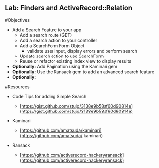 Lab: Finders and ActiveRecord::Relation
----------------------

#Objectives
* Add a Search Feature to your app
	* Add a search route (GET)
	* Add a search action to your controller
	* Add a SearchForm Form Object
		* validate user input, display errors and perform search
	* Update search action to use SearchForm
	* Reuse or refactor existing index view to display results
* **Optionally:** Add Pagination using the Kaminari gem
* **Optionally:** Use the Ransack gem to add an advanced search feature
* **Optionally:** 


	
#Resources

* Code Tips for adding Simple Search
	* [https://gist.github.com/stujo/3138e9b58af60d90814e](https://gist.github.com/stujo/3138e9b58af60d90814e)	

* Kaminari
	* [https://github.com/amatsuda/kaminari](https://github.com/amatsuda/	kaminari)
	
* Ransack
	* [https://github.com/activerecord-hackery/ransack](https://github.com/activerecord-hackery/ransack)
	





